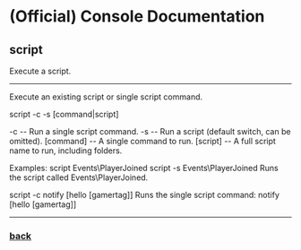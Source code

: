
# (Official) Console Documentation

## script

Execute a script.

___

Execute an existing script or single script command.

script -c -s [command|script]

-c  -- Run a single script command.
-s  -- Run a script (default switch, can be omitted).
[command] -- A single command to run.
[script]  -- A full script name to run, including folders. 

Examples:
script Events\PlayerJoined
script -s Events\PlayerJoined
Runs the script called Events\PlayerJoined.

script -c notify [hello [gamertag]]
Runs the single script command: notify [hello [gamertag]]

___

### [back](../commands)